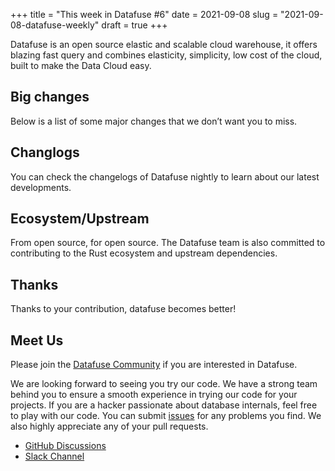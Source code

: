 +++
title = "This week in Datafuse #6"
date = 2021-09-08
slug = "2021-09-08-datafuse-weekly"
draft = true
+++

Datafuse is an open source elastic and scalable cloud warehouse, it offers blazing fast query and combines elasticity, simplicity, low cost of the cloud, built to make the Data Cloud easy.

## Big changes

Below is a list of some major changes that we don’t want you to miss.

## Changlogs

You can check the changelogs of Datafuse nightly to learn about our latest developments.

## Ecosystem/Upstream

From open source, for open source. The Datafuse team is also committed to contributing to the Rust ecosystem and upstream dependencies.

## Thanks

Thanks to your contribution, datafuse becomes better!

## Meet Us

Please join the [Datafuse Community](https://github.com/datafuselabs/) if you are interested in Datafuse.

We are looking forward to seeing you try our code. We have a strong team behind you to ensure a smooth experience in trying our code for your projects.
If you are a hacker passionate about database internals, feel free to play with our code.
You can submit [issues](https://github.com/datafuselabs/datafuse/issues) for any problems you find. We also highly appreciate any of your pull requests.

- [GitHub Discussions](https://github.com/datafuselabs/datafuse/discussions)
- [Slack Channel](https://datafusecloud.slack.com/join/shared_invite/zt-nojrc9up-50IRla1Y1h56rqwCTkkDJA)
